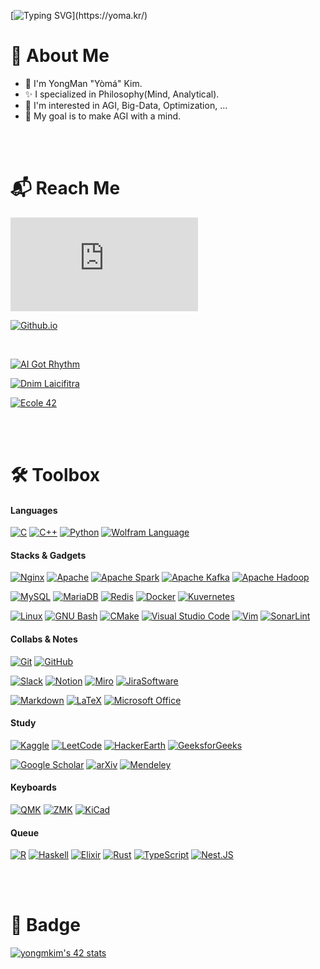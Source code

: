 [![Typing SVG](https://readme-typing-svg.herokuapp.com?font=Fira&weight=500&size=42&duration=2468&pause=4000&width=600&height=70&lines=Hello%2C+Again!+I'm+Y%C3%B2m%C3%A1.)](https://yoma.kr/)

# :bookmark: About Me

* :wave: I'm YongMan "Yòmá" Kim.
* :sparkles: I specialized in Philosophy(Mind, Analytical).
* 📖 I'm interested in AGI, Big-Data, Optimization, ...
* 🏁 My goal is to make AGI with a mind.

<br> <br>

# :mailbox_with_mail: Reach Me

[![Gmail Badge](https://img.shields.io/badge/|_Mail_|-_codeyoma@gmail.com-4285F4?style=for-the-badge&logo=gmail&logoColor=white&labelColor=EA4335&link=mailto:codeyoma@gmail.com)](mailto:codeyoma@gmail.com)

[![Github.io](https://img.shields.io/badge/|_blog_|-_yoma.kr-34A853?style=for-the-badge&logo=GoogleHome&labelColor=F9AB00&logoColor=white&link=yoma.kr)](https://yoma.kr)

<br>

[![AI Got Rhythm](https://img.shields.io/badge/|_Algorithm_|-_AI%20_Got%20_Rhythm-222222?style=for-the-badge&logo=TheAlgorithms&labelColor=5468FF&logoColor=white&link=aigotrhythm.kr)](https://aigotrhythm.kr)

[![Dnim Laicifitra](https://img.shields.io/badge/|_AI_|-_Dnim%20_L'aicifitra-222222?style=for-the-badge&logo=OpenAI&labelColor=412991&logoColor=white&link=github.com/Dnim-Laicifitra)](https://github.com/Dnim-Laicifitra)

[![Ecole 42](https://img.shields.io/badge/|_École_|-_Yòmá's_Log_-222222?style=for-the-badge&logo=42&labelColor=33BABC&logoColor=white&link=github.com/ecole42-yoma)](https://github.com/ecole42-yoma)

<!--
[![Github.io](https://img.shields.io/badge/|_Algorithm_|-_AI_Got_Rhythm-00BCB4?style=for-the-badge&logo=TheAlgorithms&labelColor=222222&logoColor=white&link=aigotrhythm.kr)](https://aigotrhythm.kr)

[![Github.io](https://img.shields.io/badge/|_AI_|-_Dnim_L'aicifitra-412991?style=for-the-badge&logo=OpenAI&labelColor=222222&logoColor=white&link=github.com/Dnim-Laicifitra)](https://github.com/Dnim-Laicifitra)
-->

<br> <br>

# 🛠️ Toolbox

#### Languages
[![C](https://img.shields.io/badge/C-222?&logo=c&logoColor=#A8B9CC)](https://en.wikipedia.org/wiki/C_(programming_language))
[![C++](https://img.shields.io/badge/C++-222?&logo=c%2B%2B&logoColor=00599C)](https://en.wikipedia.org/wiki/C%2B%2B)
[![Python](https://img.shields.io/badge/Python-222?&logo=Python&logoColor=3776AB)](https://www.python.org/)
[![Wolfram Language](https://img.shields.io/badge/Wolfram_Language-222?&logo=wolfram-language&logoColor=DD1100)](https://www.wolfram.com/language/)

<!--
#### Library
![PyTorch](https://img.shields.io/badge/pytorch-EE4C2C?&logo=pytorch)
![TensorFlow](https://img.shields.io/badge/tensorflow-FF6F00?&logo=tensorflow)
![Keras](https://img.shields.io/badge/keras-D00000?&logo=keras)
![NumPy](https://img.shields.io/badge/numpy-013243?&logo=numpy)
![Pandas](https://img.shields.io/badge/pandas-150458?&logo=pandas)
![SciPy](https://img.shields.io/badge/scipy-8CAAE6?&logo=scipy)
![SymPy](https://img.shields.io/badge/sympy-3B5526?&logo=sympy)
![Selenium](https://img.shields.io/badge/selenium-43B02A?&logo=selenium)
-->

#### Stacks & Gadgets
[![Nginx](https://img.shields.io/badge/Nginx-222?&logo=nginx&logoColor=009639)](https://www.nginx.com/)
[![Apache](https://img.shields.io/badge/Apache-222?&logo=apache&logoColor=D22128)](https://httpd.apache.org/)
[![Apache Spark](https://img.shields.io/badge/Apache_Spark-222?&logo=apache-spark&logoColor=E25A1C)](https://spark.apache.org/)
[![Apache Kafka](https://img.shields.io/badge/Apache_Kafka-222?&logo=apache-kafka)](https://kafka.apache.org/)
[![Apache Hadoop](https://img.shields.io/badge/Apache_Hadoop-222?&logo=apache-hadoop&logoColor=66CCFF)](https://hadoop.apache.org/)

[![MySQL](https://img.shields.io/badge/MySQL-222?&logo=MySQL)](https://www.mysql.com/)
[![MariaDB](https://img.shields.io/badge/MariaDB-222?&logo=mariadb)](https://mariadb.org/)
[![Redis](https://img.shields.io/badge/Redis-222?&logo=redis&logoColor=DC382D)](https://redis.io/)
[![Docker](https://img.shields.io/badge/Docker-222?&logo=docker&logoColor=2496ED)](https://www.docker.com/)
[![Kuvernetes](https://img.shields.io/badge/Kubernetes-222?&logo=kubernetes)](https://kubernetes.io/)

[![Linux](https://img.shields.io/badge/Linux-222?&logo=linux)](https://kernel.org/)
[![GNU Bash](https://img.shields.io/badge/GNU_Bash-222?&logo=GNUBash&logoColor=4EAA25)](https://www.gnu.org/software/bash/)
[![CMake](https://img.shields.io/badge/CMake-222?&logo=CMake&logoColor=064F8C)](https://cmake.org/)
[![Visual Studio Code](https://img.shields.io/badge/Visual_Studio_Code-222?&logo=visual-studio-code&logoColor=007ACC)](https://code.visualstudio.com/)
[![Vim](https://img.shields.io/badge/Vim-222?&logo=vim&logoColor=019733)](https://www.vim.org/)
[![SonarLint](https://img.shields.io/badge/SonarLint-222?&logo=sonarlint&logoColor=CB2029)](https://www.sonarsource.com/products/sonarlint/)

#### Collabs & Notes
[![Git](https://img.shields.io/badge/Git-222?&logo=git)](https://git-scm.com/)
[![GitHub](https://img.shields.io/badge/GitHub-222?&logo=github)](https://github.com/)

[![Slack](https://img.shields.io/badge/Slack-222?&logo=slack)](https://slack.com/)
[![Notion](https://img.shields.io/badge/Notion-222?&logo=notion)](https://www.notion.so/)
[![Miro](https://img.shields.io/badge/Miro-222?&logo=miro)](https://miro.com/)
[![JiraSoftware](https://img.shields.io/badge/JiraSoftware-222?&logo=JiraSoftware&logoColor=0052CC)](https://www.atlassian.com/)

[![Markdown](https://img.shields.io/badge/Markdown-222?&logo=markdown)](https://daringfireball.net/projects/markdown/)
[![LaTeX](https://img.shields.io/badge/Latex-222?&logo=latex&logoColor=008080)](https://www.latex-project.org/)
[![Microsoft Office](https://img.shields.io/badge/Microsoft_Office-222?&logo=microsoft-office&logoColor=D83B01)](https://www.microsoft.com/en-us/microsoft-365)

#### Study
[![Kaggle](https://img.shields.io/badge/Kaggle-222?&logo=kaggle)](https://www.kaggle.com/)
[![LeetCode](https://img.shields.io/badge/LeetCode-222?&logo=leetcode)](https://leetcode.com/)
[![HackerEarth](https://img.shields.io/badge/HackerEarth-222?&logo=hackerearth)](https://www.hackerearth.com/)
[![GeeksforGeeks](https://img.shields.io/badge/GeeksforGeeks-222?&logo=GeeksforGeeks&logoColor=2F8D46)](https://www.geeksforgeeks.org/)

[![Google Scholar](https://img.shields.io/badge/Google_Scholar-222?&logo=google-scholar)](https://scholar.google.com/)
[![arXiv](https://img.shields.io/badge/arXiv-222?&logo=arxiv&logoColor=B31B1B)](https://arxiv.org/)
[![Mendeley](https://img.shields.io/badge/Mendeley-222?&logo=mendeley&logoColor=9D1620)](https://www.mendeley.com/)

#### Keyboards
[![QMK](https://img.shields.io/badge/QMK-222?&logo=qmk)](https://qmk.fm/)
[![ZMK](https://img.shields.io/badge/ZMK-222?&logo=qmk)](https://zmk.dev/)
[![KiCad](https://img.shields.io/badge/KiCad-222?&logo=KiCad&logoColor=314CB0)](https://www.kicad.org/)

#### Queue
[![R](https://img.shields.io/badge/R-222?&logo=r&logoColor=276DC3)](https://www.r-project.org/)
[![Haskell](https://img.shields.io/badge/Haskell-222?&logo=haskell&logoColor=5D4F85)](https://www.haskell.org/)
[![Elixir](https://img.shields.io/badge/Elixir-222?&logo=elixir&logoColor=4B275F)](https://elixir-lang.org/)
[![Rust](https://img.shields.io/badge/Rust-222?&logo=rust)](https://www.rust-lang.org/)
[![TypeScript](https://img.shields.io/badge/TypeScript-222?&logo=Typescript)](https://www.typescriptlang.org/)
[![Nest.JS](https://img.shields.io/badge/Nest.js-222?&logo=NestJs&logoColor=E0234E)](https://nestjs.com/)

<br> <br>

# 🎫 Badge

<!--
[![yongmkim's 42 stats](https://badge42.vercel.app/api/v2/cl38txogk004909l100cr3o0d/stats?cursusId=21&coalitionId=86)](https://github.com/ecole42-yoma)
-->
[![yongmkim's 42 stats](https://badge.mediaplus.ma/darkblue/yongmkim?1337Badge=off&UM6P=off)](https://github.com/ecole42-yoma)

